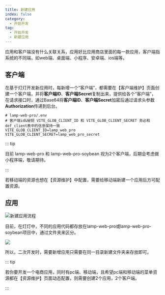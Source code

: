 ```yaml
---
title: 新建应用
index: false
category:
  - 开始开发
tag:
  - 开始开发
  - 新建应用
---
```


应用和客户端没有什么关联关系，应用好比应用商店里面的每一款应用，客户端指系统的不同端，如web端、桌面端、小程序、安卓端、ios端等。

## 客户端

在基于灯灯开发新应用时，每新增一个“客户端”，都需要在【客户端维护】页面创建一个客户端，并将**客户端ID**、**客户端Secret**复制出来，提供给各个“客户端”，在请求接口时，通过Base64将**客户端ID**、**客户端Secret**加密后通过请求头参数**Authorization**传递到后台。

```properties
# lamp-web-pro/.env
# 客户端id&秘钥 VITE_GLOB_CLIENT_ID 和 VITE_GLOB_CLIENT_SECRET 务必和def_client表中的信息保持一致
VITE_GLOB_CLIENT_ID=lamp_web_pro
VITE_GLOB_CLIENT_SECRET=lamp_web_pro_secret
```

::: tip

目前 lamp-web-pro 和 lamp-web-pro-soybean 视为2个客户端，后期会考虑做小程序端，敬请期待。

:::

若移动端的资源也想在【资源维护】中配置，需要给移动端新建一个应用后方可配置资源。

## 应用

![新建应用流程](/images/intro/开发运营_应用维护_新建应用流程.png)

目前，在灯灯中，不同的应用代码都存放在lamp-web-pro或lamp-web-pro-soybean项目中，通过文件夹来区分。

![](/images/development/前端应用结构.png)

所以，二次开发时，需要新增应用只需要在同一目录新建文件夹来存放即可。





::: tip

若你要开发一个电商应用，同时有pc端、移动端，且希望pc端和移动端的菜单资源都在【资源维护】页面动态配置，则需要创建2个应用，2个客户端。

:::